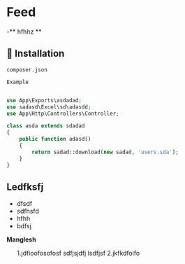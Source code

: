 # Feed

-** hfhhz **

## :rocket: Installation

`composer.json`

```
Example
```

```php

use App\Exports\asdadad;
use sadasd\Excel\sd\adasdd;
use App\Http\Controllers\Controller;

class asda extends sdadad 
{
    public function adasd() 
    {
        return sadad::download(new sadad, 'users.sda');
    }
}
```

## Ledfksfj

<ul>
    <li>dfsdf</li>
    <li>sdfhsfd</li>
    <li>hfhh</li>
    <li>bdfsj</li>
</ul>


**Manglesh**
<ol>
1.jdfioofosofosf sdfjsjdfj lsdfjsf
2.jkfkdfoifo
</ol>

        


